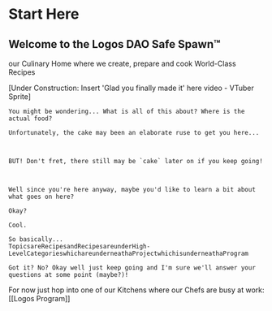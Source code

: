 # Start Here
## Welcome to the Logos DAO Safe Spawn™
our Culinary Home where we create, prepare and cook World-Class Recipes

[Under Construction: Insert 'Glad you finally made it' here video - VTuber Sprite]

```
You might be wondering... What is all of this about? Where is the actual food?

Unfortunately, the cake may been an elaborate ruse to get you here...



BUT! Don't fret, there still may be `cake` later on if you keep going!



Well since you're here anyway, maybe you'd like to learn a bit about what goes on here?

Okay?

Cool.

So basically...
TopicsareRecipesandRecipesareunderHigh-LevelCategorieswhichareunderneathaProjectwhichisunderneathaProgram

Got it? No? Okay well just keep going and I'm sure we'll answer your questions at some point (maybe?)!
```

For now just hop into one of our Kitchens where our Chefs are busy at work: [[Logos Program]]